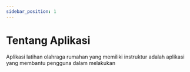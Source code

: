 ```yaml
---
sidebar_position: 1
---
```


# Tentang Aplikasi

Aplikasi latihan olahraga rumahan yang memiliki instruktur adalah aplikasi yang membantu pengguna dalam melakukan
